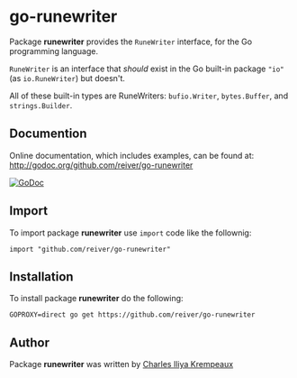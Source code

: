 # go-runewriter

Package **runewriter** provides the `RuneWriter` interface, for the Go programming language.

`RuneWriter` is an interface that _should_ exist in the Go built-in package `"io"` (as `io.RuneWriter`) but doesn't.

All of these built-in types are RuneWriters: `bufio.Writer`, `bytes.Buffer`, and `strings.Builder`.

## Documention

Online documentation, which includes examples, can be found at: http://godoc.org/github.com/reiver/go-runewriter

[![GoDoc](https://godoc.org/github.com/reiver/go-runewriter?status.svg)](https://godoc.org/github.com/reiver/go-runewriter)

## Import

To import package **runewriter** use `import` code like the follownig:
```
import "github.com/reiver/go-runewriter"
```

## Installation

To install package **runewriter** do the following:
```
GOPROXY=direct go get https://github.com/reiver/go-runewriter
```

## Author

Package **runewriter** was written by [Charles Iliya Krempeaux](http://changelog.ca)
